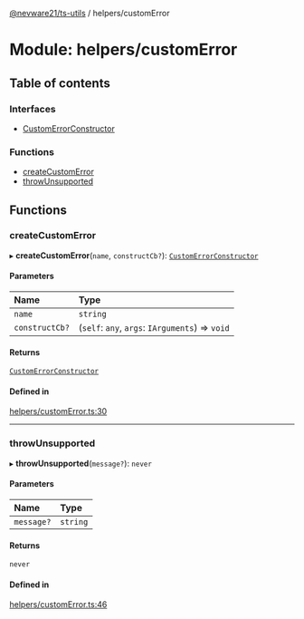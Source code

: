 [@nevware21/ts-utils](../README.md) / helpers/customError

# Module: helpers/customError

## Table of contents

### Interfaces

- [CustomErrorConstructor](../interfaces/helpers_customError.CustomErrorConstructor.md)

### Functions

- [createCustomError](helpers_customError.md#createcustomerror)
- [throwUnsupported](helpers_customError.md#throwunsupported)

## Functions

### createCustomError

▸ **createCustomError**(`name`, `constructCb?`): [`CustomErrorConstructor`](../interfaces/helpers_customError.CustomErrorConstructor.md)

#### Parameters

| Name | Type |
| :------ | :------ |
| `name` | `string` |
| `constructCb?` | (`self`: `any`, `args`: `IArguments`) => `void` |

#### Returns

[`CustomErrorConstructor`](../interfaces/helpers_customError.CustomErrorConstructor.md)

#### Defined in

[helpers/customError.ts:30](https://github.com/nevware21/ts-utils/blob/9e4a475/ts-utils/src/helpers/customError.ts#L30)

___

### throwUnsupported

▸ **throwUnsupported**(`message?`): `never`

#### Parameters

| Name | Type |
| :------ | :------ |
| `message?` | `string` |

#### Returns

`never`

#### Defined in

[helpers/customError.ts:46](https://github.com/nevware21/ts-utils/blob/9e4a475/ts-utils/src/helpers/customError.ts#L46)
